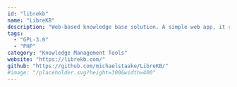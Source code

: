 ```yaml
---
id: "librekb"
name: "LibreKB"
description: "Web-based knowledge base solution. A simple web app, it runs on pretty much any web server or hosting provider with PHP and MySQL."
tags:
  - "GPL-3.0"
  - "PHP"
category: "Knowledge Management Tools"
website: "https://librekb.com/"
github: "https://github.com/michaelstaake/LibreKB/"
#image: "/placeholder.svg?height=300&width=400"
---
```



